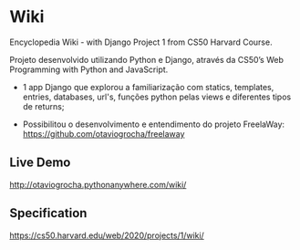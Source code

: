 # Wiki
Encyclopedia Wiki - with Django
Project 1 from CS50 Harvard Course.

Projeto desenvolvido utilizando Python e Django, através da CS50’s Web Programming with Python and JavaScript.

- 1 app Django que explorou a familiarização com statics, templates, entries, databases, url's, funções python pelas views e diferentes tipos de returns;

- Possibilitou o desenvolvimento e entendimento do projeto FreelaWay: https://github.com/otaviogrocha/freelaway

## Live Demo
http://otaviogrocha.pythonanywhere.com/wiki/

## Specification
https://cs50.harvard.edu/web/2020/projects/1/wiki/
